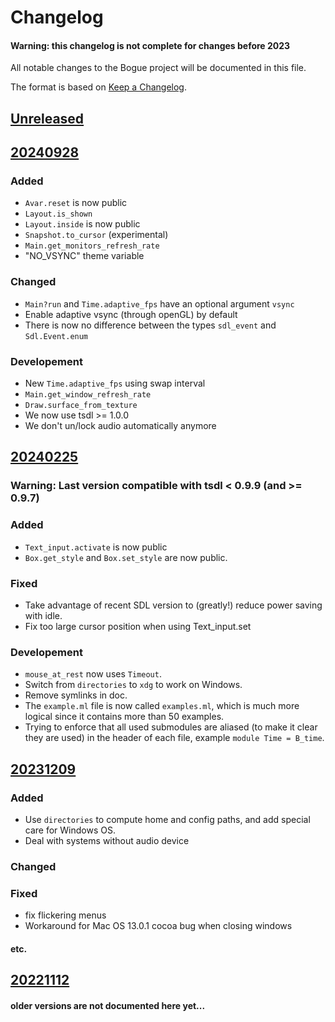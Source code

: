# Changelog

#### Warning: this changelog is not complete for changes before 2023

All notable changes to the Bogue project will be documented in this file.

The format is based on [Keep a Changelog](https://keepachangelog.com/en/1.1.0/).

## [Unreleased](https://github.com/sanette/bogue/compare/20240928...HEAD)

## [20240928](https://github.com/sanette/bogue/compare/20240225...20240928)

### Added

- `Avar.reset` is now public
- `Layout.is_shown`
- `Layout.inside` is now public
- `Snapshot.to_cursor` (experimental)
- `Main.get_monitors_refresh_rate`
- "NO_VSYNC" theme variable

### Changed

- `Main?run` and `Time.adaptive_fps` have an optional argument `vsync`
- Enable adaptive vsync (through openGL) by default
- There is now no difference between the types `sdl_event` and `Sdl.Event.enum`

### Developement

- New `Time.adaptive_fps` using swap interval
- `Main.get_window_refresh_rate`
- `Draw.surface_from_texture`
- We now use tsdl >= 1.0.0
- We don't un/lock audio automatically anymore

## [20240225](https://github.com/sanette/bogue/compare/20231209...20240225)

### Warning: Last version compatible with tsdl < 0.9.9 (and >= 0.9.7)

### Added

- `Text_input.activate` is now public
- `Box.get_style` and `Box.set_style` are now public.

### Fixed

- Take advantage of recent SDL version to (greatly!) reduce power
  saving with idle.
- Fix too large cursor position when using Text_input.set

### Developement

- `mouse_at_rest` now uses `Timeout`.
- Switch from `directories` to `xdg` to work on Windows.
- Remove symlinks in doc.
- The `example.ml` file is now called `examples.ml`, which is much
  more logical since it contains more than 50 examples.
- Trying to enforce that all used submodules are aliased (to make it
  clear they are used) in the header of each file, example `module
  Time = B_time`.

## [20231209](https://github.com/sanette/bogue/compare/20221112...20231209)

### Added

- Use `directories` to compute home and config paths, and add special
  care for Windows OS.
- Deal with systems without audio device

### Changed

### Fixed

- fix flickering menus
- Workaround for Mac OS 13.0.1 cocoa bug when closing windows

#### etc.

## [20221112](https://github.com/sanette/bogue/compare/20221002...20221112)

#### older versions are not documented here yet...
